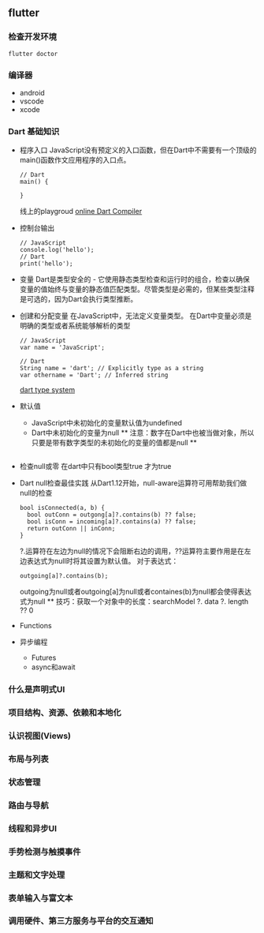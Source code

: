 ## flutter
### 检查开发环境
```
flutter doctor
```
### 编译器
- android
- vscode
- xcode
### Dart 基础知识
- 程序入口
  JavaScript没有预定义的入口函数，但在Dart中不需要有一个顶级的main()函数作文应用程序的入口点。
  ```
  // Dart
  main() {

  }
  ```
  线上的playgroud [online Dart Compiler](https://www.jdoodle.com/execute-dart-online)
- 控制台输出
  ```
  // JavaScript
  console.log('hello');
  // Dart
  print('hello');
  ```
- 变量
  Dart是类型安全的 - 它使用静态类型检查和运行时的组合，检查以确保变量的值始终与变量的静态值匹配类型。尽管类型是必需的，但某些类型注释是可选的，因为Dart会执行类型推断。
- 创建和分配变量
  在JavaScript中，无法定义变量类型。
  在Dart中变量必须是明确的类型或者系统能够解析的类型
  ```
  // JavaScript
  var name = 'JavaScript';

  // Dart
  String name = 'dart'; // Explicitly type as a string
  var othername = 'Dart'; // Inferred string
  ```
  [dart type system](https://dart.dev/guides/language/sound-dart)
- 默认值
  - JavaScript中未初始化的变量默认值为undefined
  - Dart中未初始化的变量为null
  ** 注意：数字在Dart中也被当做对象，所以只要是带有数字类型的未初始化的变量的值都是null **
  ```
  ```

- 检查null或零
  在dart中只有bool类型true 才为true
- Dart null检查最佳实践
  从Dart1.12开始，null-aware运算符可用帮助我们做null的检查
  ```
  bool isConnected(a, b) {
    bool outConn = outgong[a]?.contains(b) ?? false;
    bool isConn = incoming[a]?.contains(a) ?? false;
    return outConn || inConn;
  }
  ```
  ?.运算符在左边为null的情况下会阻断右边的调用，??运算符主要作用是在左边表达式为null时将其设置为默认值。
  对于表达式：
  ```
  outgoing[a]?.contains(b);
  ```
  outgoing为null或者outgoing[a]为null或者containes(b)为null都会使得表达式为null
  ** 技巧：获取一个对象中的长度：searchModel ?. data ?. length ?? 0
- Functions
- 异步编程
  - Futures
  - async和await
### 什么是声明式UI
### 项目结构、资源、依赖和本地化
### 认识视图(Views)
### 布局与列表
### 状态管理
### 路由与导航
### 线程和异步UI
### 手势检测与触摸事件
### 主题和文字处理
### 表单输入与富文本
### 调用硬件、第三方服务与平台的交互通知
